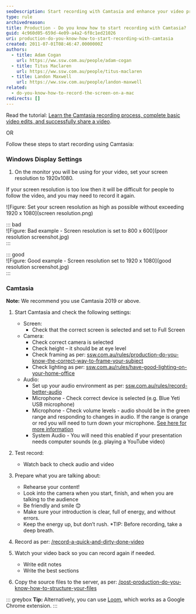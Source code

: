```yaml
---
seoDescription: Start recording with Camtasia and enhance your video production skills! Learn how to set up your display settings, configure Camtasia, and record high-quality audio and video.
type: rule
archivedreason:
title: Production - Do you know how to start recording with Camtasia?
guid: 4c960d05-659d-4e09-a4a2-6f8c1ed21026
uri: production-do-you-know-how-to-start-recording-with-camtasia
created: 2011-07-01T08:46:47.0000000Z
authors:
  - title: Adam Cogan
    url: https://ww.ssw.com.au/people/adam-cogan
  - title: Titus Maclaren
    url: https://ww.ssw.com.au/people/titus-maclaren
  - title: Landon Maxwell
    url: https://ww.ssw.com.au/people/landon-maxwell
related:
  - do-you-know-how-to-record-the-screen-on-a-mac
redirects: []
---
```


Read the tutorial: [Learn the Camtasia recording process, complete basic video edits, and successfully share a video](https://www.techsmith.com/learn/tutorials/camtasia/record-edit-share).

OR

Follow these steps to start recording using Camtasia:

<!--endintro-->

### Windows Display Settings

1. On the monitor you will be using for your video, set your screen resolution to 1920x1080.

If your screen resolution is too low then it will be difficult for people to follow the video, and you may need to record it again.

![Figure: Set your screen resolution as high as possible without exceeding 1920 x 1080](screen resolution.png)

::: bad  
![Figure: Bad example - Screen resolution is set to 800 x 600](poor resolution screenshot.jpg)  
:::

::: good  
![Figure: Good example - Screen resolution set to 1920 x 1080](good resolution screenshot.jpg)  
:::

### Camtasia

**Note:** We recommend you use Camtasia 2019 or above.

1. Start Camtasia and check the following settings:

   - Screen:
     - Check that the correct screen is selected and set to Full Screen
   - Camera:
     - Check correct camera is selected
     - Check height – it should be at eye level
     - Check framing as per: [ssw.com.au/rules/production-do-you-know-the-correct-way-to-frame-your-subject](/production-do-you-know-the-correct-way-to-frame-your-subject)
     - Check lighting as per: [ssw.com.au/rules/have-good-lighting-on-your-home-office](/have-good-lighting-on-your-home-office)
   - Audio:
     - Set up your audio environment as per: [ssw.com.au/rules/record-better-audio](/record-better-audio)
     - Microphone - Check correct device is selected (e.g. Blue Yeti USB microphone)
     - Microphone - Check volume levels - audio should be in the green range and responding to changes in audio. If the range is orange or red you will need to turn down your microphone. [See here for more information](https://assets.techsmith.com/Docs/pdf-camtasiaStudio/Get_Great_Sound_with_Camtasia_Studio_8.4.pdf)
     - System Audio - You will need this enabled if your presentation needs computer sounds (e.g. playing a YouTube video)

2. Test record:

   - Watch back to check audio and video

3. Prepare what you are talking about:
   - Rehearse your content!
   - Look into the camera when you start, finish, and when you are talking to the audience
   - Be friendly and smile 😊
   - Make sure your introduction is clear, full of energy, and without errors.
   - Keep the energy up, but don’t rush. \*TIP: Before recording, take a deep breath.
4. Record as per: [/record-a-quick-and-dirty-done-video](/record-a-quick-and-dirty-done-video)
5. Watch your video back so you can record again if needed.
   - Write edit notes
   - Write the best sections
6. Copy the source files to the server, as per: [/post-production-do-you-know-how-to-structure-your-files](/post-production-do-you-know-how-to-structure-your-files)

::: greybox
**Tip:** Alternatively, you can use [Loom](https://www.useloom.com/), which works as a Google Chrome extension.
:::
